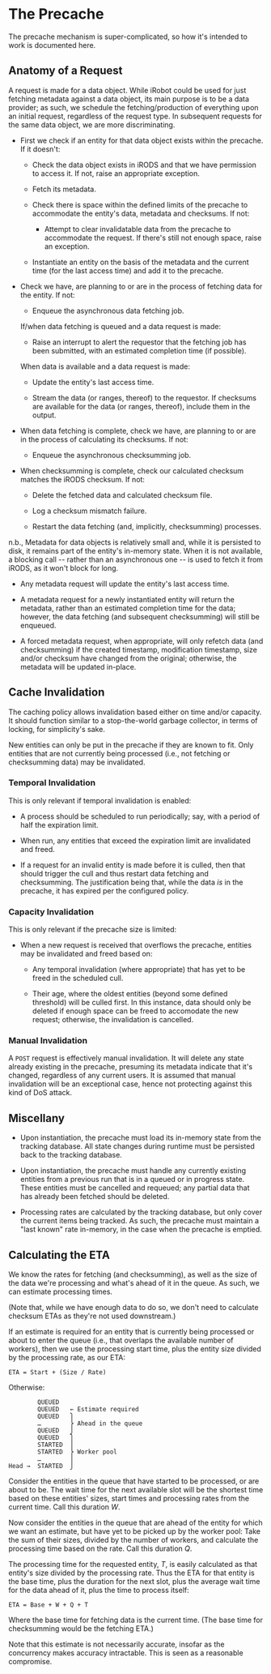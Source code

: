 # The Precache

The precache mechanism is super-complicated, so how it's intended to
work is documented here.

## Anatomy of a Request

A request is made for a data object. While iRobot could be used for just
fetching metadata against a data object, its main purpose is to be a
data provider; as such, we schedule the fetching/production of
everything upon an initial request, regardless of the request type. In
subsequent requests for the same data object, we are more
discriminating.

* First we check if an entity for that data object exists within the
  precache. If it doesn't:

  * Check the data object exists in iRODS and that we have permission to
    access it. If not, raise an appropriate exception.

  * Fetch its metadata.

  * Check there is space within the defined limits of the precache to
    accommodate the entity's data, metadata and checksums. If not:

    * Attempt to clear invalidatable data from the precache to
      accommodate the request. If there's still not enough space, raise
      an exception.

  * Instantiate an entity on the basis of the metadata and the current
    time (for the last access time) and add it to the precache.

* Check we have, are planning to or are in the process of fetching data
  for the entity. If not:

  * Enqueue the asynchronous data fetching job.

  If/when data fetching is queued and a data request is made:

  * Raise an interrupt to alert the requestor that the fetching job has
    been submitted, with an estimated completion time (if possible).

  When data is available and a data request is made:

  * Update the entity's last access time.

  * Stream the data (or ranges, thereof) to the requestor. If checksums
    are available for the data (or ranges, thereof), include them in the
    output.

* When data fetching is complete, check we have, are planning to or are
  in the process of calculating its checksums. If not:

  * Enqueue the asynchronous checksumming job.

* When checksumming is complete, check our calculated checksum matches
  the iRODS checksum. If not:

  * Delete the fetched data and calculated checksum file.

  * Log a checksum mismatch failure.

  * Restart the data fetching (and, implicitly, checksumming) processes.

n.b., Metadata for data objects is relatively small and, while it is
persisted to disk, it remains part of the entity's in-memory state. When
it is not available, a blocking call -- rather than an asynchronous one
-- is used to fetch it from iRODS, as it won't block for long.

* Any metadata request will update the entity's last access time.

* A metadata request for a newly instantiated entity will return the
  metadata, rather than an estimated completion time for the data;
  however, the data fetching (and subsequent checksumming) will still be
  enqueued.

* A forced metadata request, when appropriate, will only refetch data
  (and checksumming) if the created timestamp, modification timestamp,
  size and/or checksum have changed from the original; otherwise, the
  metadata will be updated in-place.

## Cache Invalidation

The caching policy allows invalidation based either on time and/or
capacity. It should function similar to a stop-the-world garbage
collector, in terms of locking, for simplicity's sake.

New entities can only be put in the precache if they are known to fit.
Only entities that are not currently being processed (i.e., not fetching
or checksumming data) may be invalidated.

### Temporal Invalidation

This is only relevant if temporal invalidation is enabled:

* A process should be scheduled to run periodically; say, with a period
  of half the expiration limit.

* When run, any entities that exceed the expiration limit are
  invalidated and freed.

* If a request for an invalid entity is made before it is culled, then
  that should trigger the cull and thus restart data fetching and
  checksumming. The justification being that, while the data *is* in the
  precache, it has expired per the configured policy.

### Capacity Invalidation

This is only relevant if the precache size is limited:

* When a new request is received that overflows the precache, entities
  may be invalidated and freed based on:

  * Any temporal invalidation (where appropriate) that has yet to be
    freed in the scheduled cull.

  * Their age, where the oldest entities (beyond some defined threshold)
    will be culled first. In this instance, data should only be deleted
    if enough space can be freed to accomodate the new request;
    otherwise, the invalidation is cancelled.

### Manual Invalidation

A `POST` request is effectively manual invalidation. It will delete any
state already existing in the precache, presuming its metadata indicate
that it's changed, regardless of any current users. It is assumed that
manual invalidation will be an exceptional case, hence not protecting
against this kind of DoS attack.

## Miscellany

* Upon instantiation, the precache must load its in-memory state from
  the tracking database. All state changes during runtime must be
  persisted back to the tracking database.

* Upon instantiation, the precache must handle any currently existing
  entities from a previous run that is in a queued or in progress state.
  These entities must be cancelled and requeued; any partial data that
  has already been fetched should be deleted.

* Processing rates are calculated by the tracking database, but only
  cover the current items being tracked. As such, the precache must
  maintain a "last known" rate in-memory, in the case when the precache
  is emptied.

## Calculating the ETA

We know the rates for fetching (and checksumming), as well as the size
of the data we're processing and what's ahead of it in the queue. As
such, we can estimate processing times.

(Note that, while we have enough data to do so, we don't need to
calculate checksum ETAs as they're not used downstream.)

If an estimate is required for an entity that is currently being
processed or about to enter the queue (i.e., that overlaps the available
number of workers), then we use the processing start time, plus the
entity size divided by the processing rate, as our ETA:

    ETA = Start + (Size / Rate)

Otherwise:

            QUEUED
            QUEUED   ← Estimate required
            QUEUED   ⎫
            …        ⎬ Ahead in the queue
            QUEUED   ⎭
            QUEUED   ⎫
            STARTED  ⎪
            STARTED  ⎬ Worker pool
            …        ⎪
    Head →  STARTED  ⎭

Consider the entities in the queue that have started to be processed, or
are about to be. The wait time for the next available slot will be the
shortest time based on these entities' sizes, start times and processing
rates from the current time. Call this duration *W*.

Now consider the entities in the queue that are ahead of the entity for
which we want an estimate, but have yet to be picked up by the worker
pool: Take the sum of their sizes, divided by the number of workers, and
calculate the processing time based on the rate. Call this duration *Q*.

The processing time for the requested entity, *T*, is easily calculated
as that entity's size divided by the processing rate. Thus the ETA for
that entity is the base time, plus the duration for the next slot, plus
the average wait time for the data ahead of it, plus the time to process
itself:

    ETA = Base + W + Q + T

Where the base time for fetching data is the current time. (The base
time for checksumming would be the fetching ETA.)

Note that this estimate is not necessarily accurate, insofar as the
concurrency makes accuracy intractable. This is seen as a reasonable
compromise.
